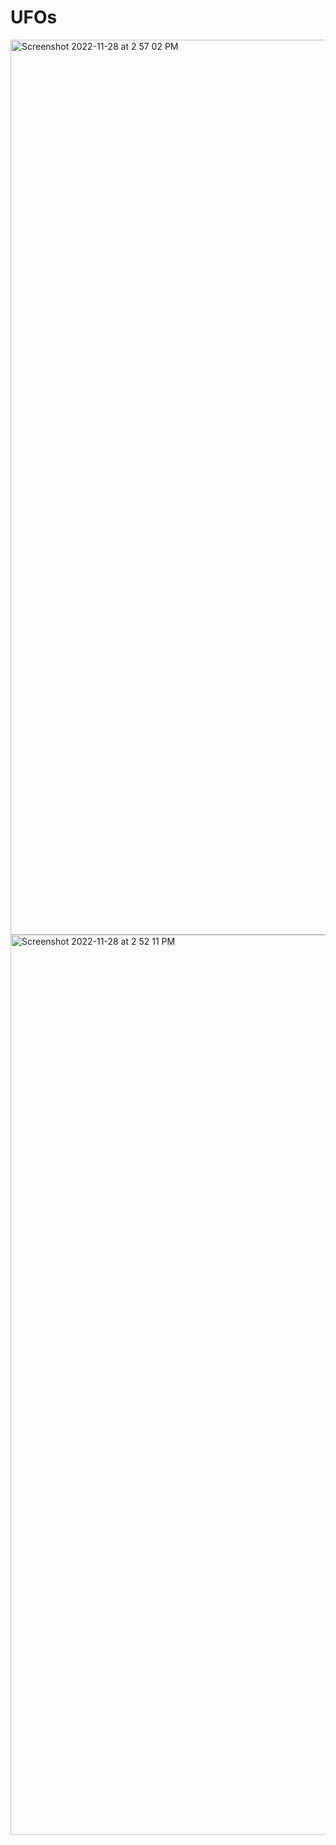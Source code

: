 # UFOs

<img width="1432" alt="Screenshot 2022-11-28 at 2 57 02 PM" src="https://user-images.githubusercontent.com/110318652/204374826-783cf073-7144-496d-98a8-2e7fba9df454.png">

<img width="1440" alt="Screenshot 2022-11-28 at 2 52 11 PM" src="https://user-images.githubusercontent.com/110318652/204374828-c558fe42-446d-48c1-898d-0784fd49ec59.png">
